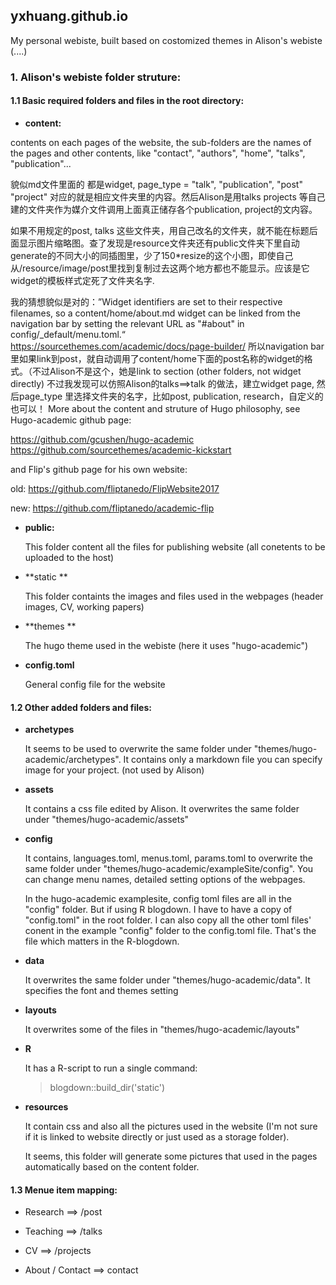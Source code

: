 ## **yxhuang.github.io**
My personal webiste, built based on costomized themes in Alison's webiste (....)

### **1. Alison's webiste folder struture:**
#### 1.1 Basic required folders and files in the root directory: 

* **content:** 

 contents on each pages of the website, the sub-folders are the names of the pages and other contents, like "contact", "authors", "home", "talks", "publication"...

貌似md文件里面的 都是widget, page_type = "talk", "publication", "post" "project" 对应的就是相应文件夹里的内容。然后Alison是用talks projects 等自己建的文件夹作为媒介文件调用上面真正储存各个publication, project的文内容。

如果不用规定的post, talks 这些文件夹，用自己改名的文件夹，就不能在标题后面显示图片缩略图。查了发现是resource文件夹还有public文件夹下里自动generate的不同大小的同插图里，少了150*resize的这个小图，即使自己从/resource/image/post里找到复制过去这两个地方都也不能显示。应该是它widget的模板样式定死了文件夹名字.

我的猜想貌似是对的：”Widget identifiers are set to their respective filenames, so a content/home/about.md widget can be linked from the navigation bar by setting the relevant URL as "#about" in config/_default/menu.toml.“ https://sourcethemes.com/academic/docs/page-builder/ 所以navigation bar里如果link到post，就自动调用了content/home下面的post名称的widget的格式。（不过Alison不是这个，她是link to section (other folders, not widget directly) 不过我发现可以仿照Alison的talks==>talk 的做法，建立widget page, 然后page_type 里选择文件夹的名字，比如post, publication, research，自定义的也可以！
  More about the content and struture of Hugo philosophy, see Hugo-academic github page:
  
  https://github.com/gcushen/hugo-academic
  https://github.com/sourcethemes/academic-kickstart
  
  and Flip's github page for his own website: 
  
  old: https://github.com/fliptanedo/FlipWebsite2017
  
  new: https://github.com/fliptanedo/academic-flip

* **public:**

  This folder content all the files for publishing website (all conetents to be uploaded to the host)

* **static **

  This folder containts the images and files used in the webpages (header images, CV, working papers)

* **themes **
  
  The hugo theme used in the webiste (here it uses "hugo-academic")

* **config.toml**

  General config file for the website

#### 1.2 Other added folders and files:
* **archetypes**

  It seems to be used to overwrite the same folder under "themes/hugo-academic/archetypes". It contains only a markdown file you can specify image for your project. (not used by Alison)
  
* **assets**

  It contains a css file edited by Alison. It overwrites the same folder under "themes/hugo-academic/assets"
  
* **config**
  
  It contains, languages.toml, menus.toml, params.toml to overwrite the same folder under "themes/hugo-academic/exampleSite/config". You can change menu names, detailed setting options of the webpages.

  In the hugo-academic examplesite, config toml files are all in the "config" folder. But if using R blogdown. I have to have a copy of "config.toml" in the root folder. I can also copy all the other toml files' conent in the example "config" folder to the config.toml file. That's the file which matters in the R-blogdown.
  
* **data**

  It overwrites the same folder under "themes/hugo-academic/data". It specifies the font and themes setting
  
* **layouts**

  It overwrites some of the files in "themes/hugo-academic/layouts"

* **R**

  It has a R-script to run a single command: 
   
  > blogdown::build_dir('static')
 
* **resources**

  It contain css and also all the pictures used in the website (I'm not sure if it is linked to website directly or just used as a storage folder).
  
  It seems, this folder will generate some pictures that used in the pages automatically based on the content folder.
  

#### 1.3 Menue item mapping:

* Research ==> /post

* Teaching ==> /talks

* CV ==> /projects

* About / Contact ==> contact

